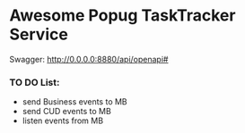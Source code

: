 # Awesome Popug TaskTracker Service

Swagger:
http://0.0.0.0:8880/api/openapi#

### TO DO List:
- send Business events to MB
- send CUD events to MB
- listen events from MB

